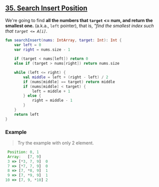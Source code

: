 ## [35. Search Insert Position](https://leetcode.com/problems/search-insert-position/)

We're going to find **all the numbers that `target` <= num, and return the smallest one.** (a.k.a., `left` pointer), that is, *"find the smallest index such that `target <= A[i]`*. 

```kotlin
fun searchInsert(nums: IntArray, target: Int): Int {
    var left = 0
    var right = nums.size - 1
    
    if (target < nums[left]) return 0
    else if (target > nums[right]) return nums.size

    while (left <= right) {
        val middle = left + (right - left) / 2
        if (nums[middle] == target) return middle
        if (nums[middle] < target) {
            left = middle + 1
        } else {
            right = middle - 1
        }
    }
    return left
}
```

### Example
> Try the example with only 2 element.
```js
 Position: 0, 1
 Array:   [7, 9]
 3 => [*3, 7, 9]  0
 7 => [*7, 7, 9]  0
 8 => [7, *8, 9]  1
 9 => [7, *9, 9]  1
10 => [7, 9, *10] 2
```
